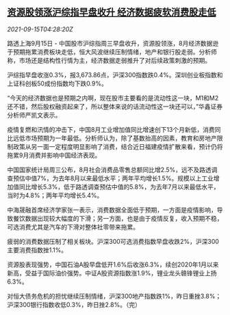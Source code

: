 <!--1631682062000-->
[资源股领涨沪综指早盘收升 经济数据疲软消费股走低](https://cn.reuters.com/article/china-stocks-morning-close-0915-idCNKBS2GB0BM)
------

<div><i>2021-09-15T04:28:20Z</i></div><p>路透上海9月15日 - 中国股市沪综指周三早盘收升，资源股领涨，8月经济数据逊于预期拖累消费板块走低，恒大风波继续压制情绪，地产和银行股走弱。分析师称，市场还是结构性行情为主，经济数据走弱推升了对后续政策刺激的预期。</p><p>沪综指早盘收涨0.3%，报3,673.86点，沪深300指数跌0.4%。深圳创业板指数和上证科创板50成份指数均下跌0.9%。</p><p>“今天的经济数据也是预期之内啊，现在股市主要看的是流动性这一块，M1和M2还不错，然后股权融资起来了，所以整体来说的话流动性这一块还可以，”华鑫证券分析师严凯文表示。</p><p>疫情复燃和汛情的冲击下，中国8月工业增加值同比增速创下13个月新低，消费同比远低市场预期为一年最低。分析师认为，除了基数抬高的因素，教育和房地产限制政策从另一面一定程度明显影响了消费，结合近日福建疫情扩散来看，预计仍将拖累9月消费并影响中国经济表现。</p><p>中国国家统计局周三公布，8月社会消费品零售总额同比增2.5%，远不及路透调查预估中值7%，为去年8月以来最低水平；两年平均增长1.5%。规模以上工业增加值同比增长5.3%，低于路透调查预估中值的5.8%，为去年7月以来最低水平，当时为4.8%；两年平均增长5.4%。</p><p>中海晟融首席经济学家张一表示，消费数据全面低于预期，一方面是疫情影响，导致餐饮数据出现较大幅度的下滑；另一方面，也是由于疫情反复，收入预期不稳，可选消费尤其是汽车的下滑对整体社零带来拖累。</p><p>疲弱的消费数据压制了相关板块。沪深300可选消费指数早盘收跌2%，沪深300主要消费指数挫1.1%。</p><p>资源股表现强势，中国石油A股早盘低开1.6%后收涨6.3%，续创2020年1月以来新高，受益于国际油价强势。中证A股资源指数涨1.9%，锂业龙头赣锋锂业上扬6.3%。 </p><p>对恒大债务危机的担忧继续压制情绪，沪深300地产指数跌1%，昨日重挫3.8%；沪深300银行指数收低0.3%，昨日挫2.8%。（完）</p>
